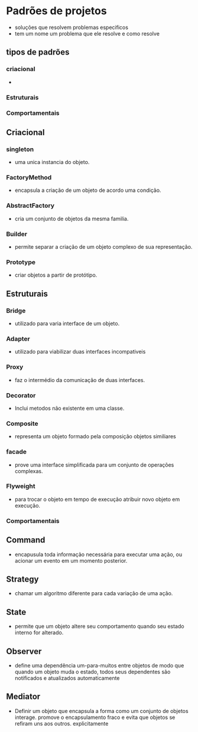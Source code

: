 # Padrões de projetos
  * soluções que resolvem problemas especificos
  * tem um nome um problema que ele resolve e como resolve
## tipos de padrões
### criacional
  * 
### Estruturais
### Comportamentais

## Criacional
### singleton
  * uma unica instancia do objeto.
### FactoryMethod
  * encapsula a criação de um objeto de acordo uma condição.
### AbstractFactory
  * cria um conjunto de objetos da mesma familia.
### Builder
  * permite separar a criação de um objeto complexo de sua representação.
### Prototype
  * criar objetos a partir de protótipo.

## Estruturais
### Bridge
  * utilizado para varia interface de um objeto.
### Adapter
  * utilizado para viabilizar duas interfaces incompativeis
### Proxy
  * faz o intermédio da comunicação de duas interfaces.
### Decorator
  * Inclui metodos não existente em uma classe.
### Composite
  * representa um objeto formado pela composição objetos similiares
###  facade
  * prove uma interface simplificada para um conjunto de operações complexas.
### Flyweight
  * para trocar o objeto em tempo de execução atribuir novo objeto em execução.
### Comportamentais
## Command
  * encapusula toda informação necessária para executar uma ação, ou acionar um
  evento em um momento posterior.
## Strategy
  * chamar um algoritmo diferente para cada variação de uma ação.
## State
  * permite que um objeto altere seu comportamento quando seu estado interno for alterado.
## Observer
  * define uma dependência um-para-muitos entre objetos de modo que quando um objeto muda o estado, todos seus dependentes são notificados e atualizados automaticamente
## Mediator
  * Definir um objeto que encapsula a forma como um conjunto de objetos interage. promove o encapsulamento fraco e evita que objetos se refiram uns aos outros. explicitamente